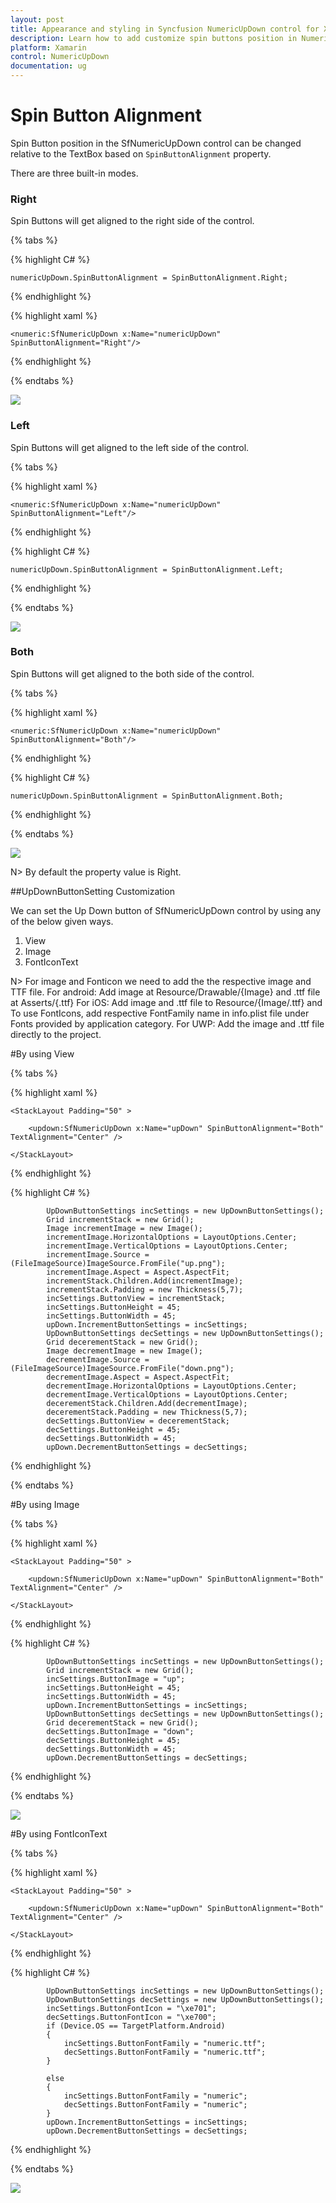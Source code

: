 ```yaml
---
layout: post
title: Appearance and styling in Syncfusion NumericUpDown control for Xamarin.Forms
description: Learn how to add customize spin buttons position in NumericUpDown.
platform: Xamarin
control: NumericUpDown
documentation: ug
---
```


# Spin Button Alignment

Spin Button position in the SfNumericUpDown control can be changed relative to the TextBox based on `SpinButtonAlignment` property. 

There are three built-in modes.

### Right

Spin Buttons will get aligned to the right side of the control.

{% tabs %}

{% highlight C# %}

	numericUpDown.SpinButtonAlignment = SpinButtonAlignment.Right;

{% endhighlight %}

{% highlight xaml %}

	<numeric:SfNumericUpDown x:Name="numericUpDown" SpinButtonAlignment="Right"/>
	
{% endhighlight %}

{% endtabs %}


![](images/right.png)

### Left

Spin Buttons will get aligned to the left side of the control.

{% tabs %}

{% highlight xaml %}

	<numeric:SfNumericUpDown x:Name="numericUpDown" SpinButtonAlignment="Left"/>
	
{% endhighlight %}

{% highlight C# %}

	numericUpDown.SpinButtonAlignment = SpinButtonAlignment.Left;

{% endhighlight %}

{% endtabs %}


![](images/left.png)

### Both

Spin Buttons will get aligned to the both side of the control.

{% tabs %}

{% highlight xaml %}

	<numeric:SfNumericUpDown x:Name="numericUpDown" SpinButtonAlignment="Both"/>
	
{% endhighlight %}

{% highlight C# %}

	numericUpDown.SpinButtonAlignment = SpinButtonAlignment.Both;

{% endhighlight %}

{% endtabs %}


![](images/both.png)

N> By default the property value is Right.

##UpDownButtonSetting Customization

We can set the Up Down button of SfNumericUpDown control by using any of the below given ways.

1. View
2. Image
3. FontIconText

N> For image and Fonticon we need to add the the respective image and TTF file.
		For android: Add image at Resource/Drawable/{Image} and .ttf file at Asserts/{.ttf}
		For iOS: Add image and .ttf file to Resource/{Image/.ttf} and To use FontIcons, add respective FontFamily name in info.plist file under Fonts provided by application category.
		For UWP: Add the image and .ttf file directly to the project.

#By using View


{% tabs %}

{% highlight xaml %}

	<StackLayout Padding="50" >

		<updown:SfNumericUpDown x:Name="upDown" SpinButtonAlignment="Both" TextAlignment="Center" />

	</StackLayout>
	
{% endhighlight %}

{% highlight C# %}

			UpDownButtonSettings incSettings = new UpDownButtonSettings();
			Grid incrementStack = new Grid();
			Image incrementImage = new Image();
			incrementImage.HorizontalOptions = LayoutOptions.Center;
			incrementImage.VerticalOptions = LayoutOptions.Center;
			incrementImage.Source = (FileImageSource)ImageSource.FromFile("up.png");
			incrementImage.Aspect = Aspect.AspectFit;
			incrementStack.Children.Add(incrementImage);
			incrementStack.Padding = new Thickness(5,7);
			incSettings.ButtonView = incrementStack;
			incSettings.ButtonHeight = 45;
			incSettings.ButtonWidth = 45;
			upDown.IncrementButtonSettings = incSettings;
			UpDownButtonSettings decSettings = new UpDownButtonSettings();
			Grid decerementStack = new Grid();
			Image decrementImage = new Image();
			decrementImage.Source = (FileImageSource)ImageSource.FromFile("down.png");
			decrementImage.Aspect = Aspect.AspectFit;
			decrementImage.HorizontalOptions = LayoutOptions.Center;
			decrementImage.VerticalOptions = LayoutOptions.Center;
			decerementStack.Children.Add(decrementImage);
			decerementStack.Padding = new Thickness(5,7);
			decSettings.ButtonView = decerementStack;
			decSettings.ButtonHeight = 45;
			decSettings.ButtonWidth = 45;
			upDown.DecrementButtonSettings = decSettings;

{% endhighlight %}

{% endtabs %}

#By using Image

{% tabs %}

{% highlight xaml %}

	<StackLayout Padding="50" >

		<updown:SfNumericUpDown x:Name="upDown" SpinButtonAlignment="Both" TextAlignment="Center" />

	</StackLayout>
	
{% endhighlight %}

{% highlight C# %}

			UpDownButtonSettings incSettings = new UpDownButtonSettings();
			Grid incrementStack = new Grid();
			incSettings.ButtonImage = "up";
			incSettings.ButtonHeight = 45;
			incSettings.ButtonWidth = 45;
			upDown.IncrementButtonSettings = incSettings;
			UpDownButtonSettings decSettings = new UpDownButtonSettings();
			Grid decerementStack = new Grid();
			decSettings.ButtonImage = "down";
			decSettings.ButtonHeight = 45;
			decSettings.ButtonWidth = 45;
			upDown.DecrementButtonSettings = decSettings;

{% endhighlight %}

{% endtabs %}

![](images/FontTTf.png)



#By using FontIconText

{% tabs %}

{% highlight xaml %}

	<StackLayout Padding="50" >

		<updown:SfNumericUpDown x:Name="upDown" SpinButtonAlignment="Both" TextAlignment="Center" />

	</StackLayout>
	
{% endhighlight %}

{% highlight C# %}

			UpDownButtonSettings incSettings = new UpDownButtonSettings();
            UpDownButtonSettings decSettings = new UpDownButtonSettings();
			incSettings.ButtonFontIcon = "\xe701";
            decSettings.ButtonFontIcon = "\xe700";
            if (Device.OS == TargetPlatform.Android)
            {
                incSettings.ButtonFontFamily = "numeric.ttf";
                decSettings.ButtonFontFamily = "numeric.ttf";
            }

            else
            {
                incSettings.ButtonFontFamily = "numeric";
                decSettings.ButtonFontFamily = "numeric";
            }
			upDown.IncrementButtonSettings = incSettings;
			upDown.DecrementButtonSettings = decSettings;

{% endhighlight %}

{% endtabs %}

![](images/image.png)